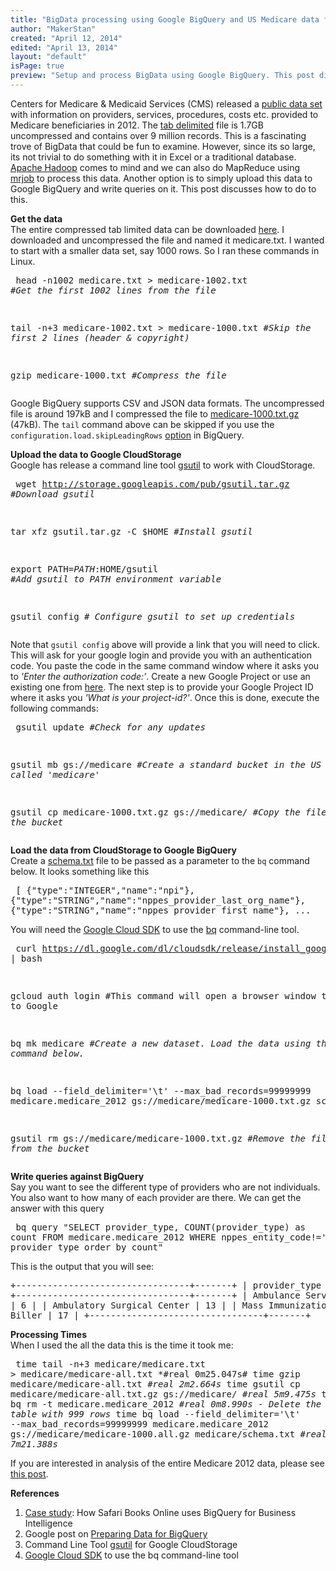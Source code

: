 ```yaml
---
title: "BigData processing using Google BigQuery and US Medicare data from 2012"
author: "MakerStan"
created: "April 12, 2014"
edited: "April 13, 2014"
layout: "default"
isPage: true
preview: "Setup and process BigData using Google BigQuery. This post discusses uploading the data to Google CloudStorage and then loading them into BigQuery. After that we discuss how to run queries against them."
---
```

Centers for Medicare & Medicaid Services (CMS) released a [public data set](http://www.cms.gov/Research-Statistics-Data-and-Systems/Statistics-Trends-and-Reports/Medicare-Provider-Charge-Data/Physician-and-Other-Supplier.html) with information on providers, services, procedures, costs etc. provided to Medicare beneficiaries in 2012. 
The [tab delimited](http://www.cms.gov/apps/ama/license-2011.asp?file=http://download.cms.gov/Research-Statistics-Data-and-Systems/Statistics-Trends-and-Reports/Medicare-Provider-Charge-Data/Downloads/Medicare-Physician-and-Other-Supplier-PUF-CY2012.zip) file is 1.7GB uncompressed and contains over 9 million records. 
This is a fascinating trove of BigData that could be fun to examine. However, since its so large, its not trivial to do something with it in Excel or a traditional database. 
[Apache Hadoop](http://hadoop.apache.org/) comes to mind and we can also do MapReduce using [mrjob](https://pythonhosted.org/mrjob/) to process this data.
Another option is to simply upload this data to Google BigQuery and write queries on it. This post discusses how to do to this.

**Get the data**<br />
The entire compressed tab limited data can be downloaded [here](http://www.cms.gov/apps/ama/license-2011.asp?file=http://download.cms.gov/Research-Statistics-Data-and-Systems/Statistics-Trends-and-Reports/Medicare-Provider-Charge-Data/Downloads/Medicare-Physician-and-Other-Supplier-PUF-CY2012.zip). 
I downloaded and uncompressed the file and named it medicare.txt. I wanted to start with a smaller data set, say 1000 rows. So I ran these commands in Linux.<pre>
head -n1002 medicare.txt > medicare-1002.txt *#Get the first 1002 lines from the file*

tail -n+3 medicare-1002.txt > medicare-1000.txt *#Skip the first 2 lines (header & copyright)*

gzip medicare-1000.txt *#Compress the file*
</pre>

Google BigQuery supports CSV and JSON data formats. The uncompressed file is around 197kB and I compressed the file to [medicare-1000.txt.gz](medicare-1000.txt.gz) (47kB). 
The <code>tail</code> command above can be skipped if you use the <code>configuration.load.skipLeadingRows</code> [option](https://developers.google.com/bigquery/docs/reference/v2/jobs#configuration.load.skipLeadingRows) in BigQuery. 

**Upload the data to Google CloudStorage**<br />
Google has release a command line tool [gsutil](https://developers.google.com/storage/docs/gsutil_install) to work with CloudStorage.<pre>
wget http://storage.googleapis.com/pub/gsutil.tar.gz *#Download gsutil*

tar xfz gsutil.tar.gz -C $HOME *#Install gsutil*

export PATH=${PATH}:$HOME/gsutil *#Add gsutil to PATH environment variable*

gsutil config *# Configure gsutil to set up credentials*
</pre>

Note that <code>gsutil config</code> above will provide a link that you will need to click. 
This will ask for your google login and provide you with an authentication code. 
You paste the code in the same command window where it asks you to *'Enter the authorization code:'*.
Create a new Google Project or use an existing one from [here](https://cloud.google.com/console#/project).
The next step is to provide your Google Project ID where it asks you *'What is your project-id?'*.
Once this is done, execute the following commands:<pre>
gsutil update *#Check for any updates*

gsutil mb gs://medicare *#Create a standard bucket in the US called 'medicare'*

gsutil cp medicare-1000.txt.gz gs://medicare/ *#Copy the file to the bucket*
</pre>

**Load the data from CloudStorage to Google BigQuery**<br />
Create a [schema.txt](schema.txt) file to be passed as a parameter to the <code>bq</code> command below. 
It looks something like this <pre>
[
{"type":"INTEGER","name":"npi"},
{"type":"STRING","name":"nppes_provider_last_org_name"},
{"type":"STRING","name":"nppes_provider_first_name"},
...
</pre>

You will need the [Google Cloud SDK](https://developers.google.com/cloud/sdk/) to use the [bq](https://developers.google.com/bigquery/bq-command-line-tool) command-line tool.<pre>
curl https://dl.google.com/dl/cloudsdk/release/install_google_cloud_sdk.bash | bash

gcloud auth login #This command will open a browser window to login to Google

bq mk medicare *#Create a new dataset. Load the data using the bq command below.*

bq load --field_delimiter='\t' --max_bad_records=99999999 medicare.medicare_2012 gs://medicare/medicare-1000.txt.gz schema.txt

gsutil rm gs://medicare/medicare-1000.txt.gz *#Remove the file from the bucket*
</pre>

**Write queries against BigQuery**<br />
Say you want to see the different type of providers who are not individuals. 
You also want to how many of each provider are there.
We can get the answer with this query<pre>
bq query "SELECT provider_type, COUNT(provider_type) as count FROM medicare.medicare_2012 WHERE nppes_entity_code!='I' GROUP BY provider_type order by count"
</pre>

This is the output that you will see:<pre>
+---------------------------------+-------+
|          provider_type          | count |
+---------------------------------+-------+
| Ambulance Service Supplier      |     6 |
| Ambulatory Surgical Center      |    13 |
| Mass Immunization Roster Biller |    17 |
+---------------------------------+-------+
</pre>

**Processing Times**<br />
When I used the all the data this is the time it took me: <pre>
time tail -n+3 medicare/medicare.txt > medicare/medicare-all.txt *#real 0m25.047s#
time gzip medicare/medicare-all.txt *#real 2m2.664s*
time gsutil cp medicare/medicare-all.txt.gz gs://medicare/ *#real 5m9.475s*
time bq rm -t medicare.medicare_2012 *#real 0m8.990s - Delete the existing table with 999 rows*
time bq load --field_delimiter='\t' --max_bad_records=99999999 medicare.medicare_2012 gs://medicare/medicare-1000.all.gz medicare/schema.txt *#real 7m21.388s*
</pre>

If you are interested in analysis of the entire Medicare 2012 data, please see [this post](medicare-2012-stats.html).

**References**
1. [Case study](https://developers.google.com/bigquery/case-studies/safari-books): How Safari Books Online uses BigQuery for Business Intelligence
2. Google post on [Preparing Data for BigQuery](https://developers.google.com/bigquery/preparing-data-for-bigquery)
3. Command Line Tool [gsutil](https://developers.google.com/storage/docs/gsutil) for Google CloudStorage
4. [Google Cloud SDK](https://developers.google.com/cloud/sdk/) to use the bq command-line tool
